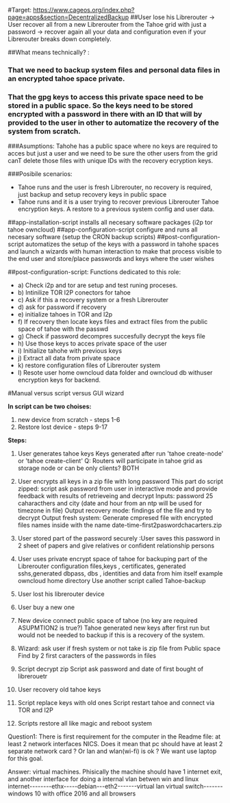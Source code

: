 #Target: https://www.cageos.org/index.php?page=apps&section=DecentralizedBackup
##User lose his Librerouter -> User recover all from a new Librerouter from the Tahoe grid with just a password -> recover again all your data and configuration even if your Librerouter breaks down completely.

##What means technically? : 
### That we need to backup system files and personal data files in an encrypted tahoe space private.
### That the gpg keys to access this private space need to be stored in a public space. So the keys need to be stored encrypted with a password in there with an ID that will by provided to the user in other to automatize the recovery of the system from scratch.
###Asumptions: Tahohe has a public space where no keys are required to acces but just a user and we need to be sure the other users from the grid canT delete those files with unique IDs with the recovery ecryption keys.

###Posibile scenarios:  
 - Tahoe runs and the user is fresh Librerouter, no recovery is required, just backup and setup recovery keys in public space
 - Tahoe runs and it is a user trying to recover previous Librerouter Tahoe encryption keys. A restore to a previous system config and user data.

##app-installation-script installs all necesary software packages (i2p tor tahoe owncloud)
##app-configuration-script configure and runs all necesary software (setup the CRON backup scripts)
##post-configuration-script automatizes the setup of the keys with a password in tahohe spaces and launch a wizards with human interaction to make that process visible to the end user and store/place passwords and keys where the user wishes

##post-configuration-script: Functions dedicated to this role:
 - a) Check i2p and tor are setup and test runing proceses.
 - b) Intinilize TOR I2P conectors for tahoe
 - c) Ask if this a recovery system or a fresh Librerouter 
 - d) ask for password if recovery
 - e) initialize tahoes in TOR and I2p
 - f) If recovery then locate keys files and extract files from the public space of tahoe with the passwd
 - g) Check if password decompres succesfully decrypt the keys file
 - h) Use those keys to acces private space of the user
 - i) Initialize tahohe with previous keys
 - j) Extract all data from private space
 - k) restore configuration files of Librerouter system
 - l) Resote user home owncloud data folder and owncloud db withuser encryption keys for backend.

#Manual versus script versus GUI wizard

**In script can be two choises:** 
1. new device from scratch - steps 1-6
2. Restore lost device  - steps 9-17

**Steps:**

1. User generates tahoe keys 
Keys generated after run 'tahoe create-node' or 'tahoe create-client'
Q: Routers will participate in tahoe grid as storage node or can be only clients?
BOTH

2. User encrypts all keys in a zip file with long password
This part do script zipped: script ask password from user in interactive mode and provide feedback with results of retrieveing and decrypt
Inputs: password 25 caharacthers and city (date and hour from an ntp will be used for timezone in file)
Output recovery mode: findings of the file  and try to decrypt
Output fresh system: Generate cmpresed file with encrypted files names inside with the name date-time-first2paswordchacarters.zip

3. User stored part of the password securely :User saves this password in 2 sheet of papers and give relatives or confident relationship persons

6. User uses private encrypt space of tahoe for backuping part of the Librerouter configuration files,keys , certificates, generated sshs,generated dbpass, dbs , identities and data from him itself example owncloud home directory
Use another script called Tahoe-backup

7. User lost his librerouter device

8. User buy a new one 

9. New device connect public space of tahoe (no key are required ASUPMTION2 is true?)
Tahoe generated new keys after first run but would not be needed to backup if this is a recovery of the system.

10. Wizard: ask user if fresh system or not take is zip file from Public space
  Find by 2 first caracters of the passwords in files
 
11. Script decrypt zip 
    Script ask password and date of first bought of librerouetr

12. User recovery old tahoe keys 
13. Script replace keys with old ones 
    Script restart tahoe and connect via TOR and I2P

14. Scripts restore all like magic and reboot system

Question1:  There is  first requirement for the computer in the Readme file: at least 2 network interfaces NICS. Does it mean that pc should have at least 2 separate network card ? Or lan and wlan(wi-fi) is ok ? We want use laptop for this goal.

Answer: virtual machines. Phisically the machine should have 1 internet exit, and another interface for doing a internal vlan betwen win and linux 
internet--------ethx-----debian---eth2-------virtual lan virtual switch-------windows 10 with office 2016 and all browsers
